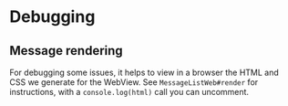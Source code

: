 # Debugging

## Message rendering

For debugging some issues, it helps to view in a browser the HTML and CSS we
generate for the WebView.  See `MessageListWeb#render` for instructions, with a
`console.log(html)` call you can uncomment.

